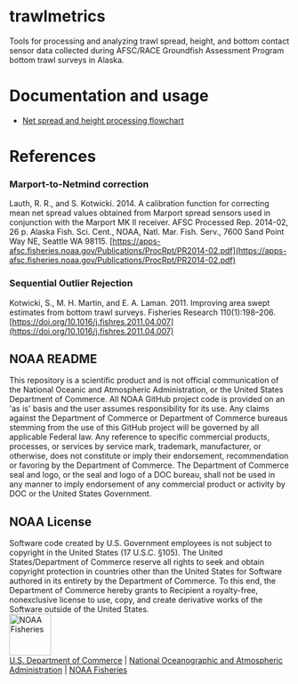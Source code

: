 # trawlmetrics

Tools for processing and analyzing trawl spread, height, and bottom contact sensor data collected during AFSC/RACE Groundfish Assessment Program bottom trawl surveys in Alaska.

# Documentation and usage

- [Net spread and height processing flowchart](./assets/nm_flowchart.md)

# References

### Marport-to-Netmind correction
Lauth, R. R., and S. Kotwicki. 2014. A calibration function for correcting mean net spread values obtained from Marport spread sensors used in conjunction with the Marport MK II receiver. AFSC Processed Rep. 2014-02, 26 p. Alaska Fish. Sci. Cent., NOAA, Natl. Mar. Fish. Serv., 7600 Sand Point Way NE, Seattle WA 98115. [https://apps-afsc.fisheries.noaa.gov/Publications/ProcRpt/PR2014-02.pdf](https://apps-afsc.fisheries.noaa.gov/Publications/ProcRpt/PR2014-02.pdf)

### Sequential Outlier Rejection
Kotwicki, S., M. H. Martin, and E. A. Laman. 2011. Improving area swept estimates from bottom trawl surveys. Fisheries Research 110(1):198–206. [https://doi.org/10.1016/j.fishres.2011.04.007](https://doi.org/10.1016/j.fishres.2011.04.007)


## NOAA README

This repository is a scientific product and is not official communication of the National Oceanic and Atmospheric Administration, or the United States Department of Commerce. All NOAA GitHub project code is provided on an 'as is' basis and the user assumes responsibility for its use. Any claims against the Department of Commerce or Department of Commerce bureaus stemming from the use of this GitHub project will be governed by all applicable Federal law. Any reference to specific commercial products, processes, or services by service mark, trademark, manufacturer, or otherwise, does not constitute or imply their endorsement, recommendation or favoring by the Department of Commerce. The Department of Commerce seal and logo, or the seal and logo of a DOC bureau, shall not be used in any manner to imply endorsement of any commercial product or activity by DOC or the United States Government.

## NOAA License

Software code created by U.S. Government employees is not subject to copyright in the United States (17 U.S.C. §105). The United States/Department of Commerce reserve all rights to seek and obtain copyright protection in countries other than the United States for Software authored in its entirety by the Department of Commerce. To this end, the Department of Commerce hereby grants to Recipient a royalty-free, nonexclusive license to use, copy, and create derivative works of the Software outside of the United States. <br> <img src="https://raw.githubusercontent.com/nmfs-general-modeling-tools/nmfspalette/main/man/figures/noaa-fisheries-rgb-2line-horizontal-small.png" alt="NOAA Fisheries" height="75"/> <br> [U.S. Department of Commerce](https://www.commerce.gov/) \| [National Oceanographic and Atmospheric Administration](https://www.noaa.gov) \| [NOAA Fisheries](https://www.fisheries.noaa.gov/)